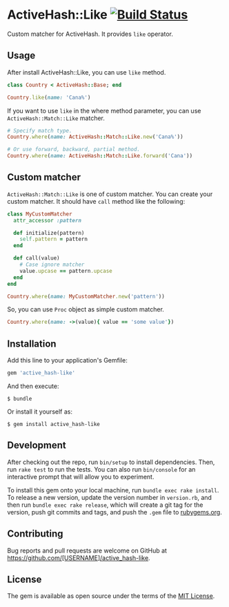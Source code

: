 # ActiveHash::Like [![Build Status](https://travis-ci.org/monochromegane/active_hash-like.svg?branch=master)](https://travis-ci.org/monochromegane/active_hash-like)

Custom matcher for ActiveHash. It provides `like` operator.

## Usage

After install ActiveHash::Like, you can use `like` method.

```rb
class Country < ActiveHash::Base; end

Country.like(name: 'Cana%')
```

If you want to use `like` in the where method parameter, you can use `ActiveHash::Match::Like` matcher.

```rb
# Specify match type.
Country.where(name: ActiveHash::Match::Like.new('Cana%'))

# Or use forward, backward, partial method.
Country.where(name: ActiveHash::Match::Like.forward('Cana'))
```

## Custom matcher

`ActiveHash::Match::Like` is one of custom matcher. You can create your custom matcher.
It should have `call` method like the following:

```rb
class MyCustomMatcher
  attr_accessor :pattern

  def initialize(pattern)
    self.pattern = pattern
  end

  def call(value)
    # Case ignore matcher
    value.upcase == pattern.upcase
  end
end

Country.where(name: MyCustomMatcher.new('pattern'))
```

So, you can use `Proc` object as simple custom matcher.

```rb
Country.where(name: ->(value){ value == 'some value'})
```

## Installation

Add this line to your application's Gemfile:

```ruby
gem 'active_hash-like'
```

And then execute:

    $ bundle

Or install it yourself as:

    $ gem install active_hash-like

## Development

After checking out the repo, run `bin/setup` to install dependencies. Then, run `rake test` to run the tests. You can also run `bin/console` for an interactive prompt that will allow you to experiment.

To install this gem onto your local machine, run `bundle exec rake install`. To release a new version, update the version number in `version.rb`, and then run `bundle exec rake release`, which will create a git tag for the version, push git commits and tags, and push the `.gem` file to [rubygems.org](https://rubygems.org).

## Contributing

Bug reports and pull requests are welcome on GitHub at https://github.com/[USERNAME]/active_hash-like.


## License

The gem is available as open source under the terms of the [MIT License](http://opensource.org/licenses/MIT).

